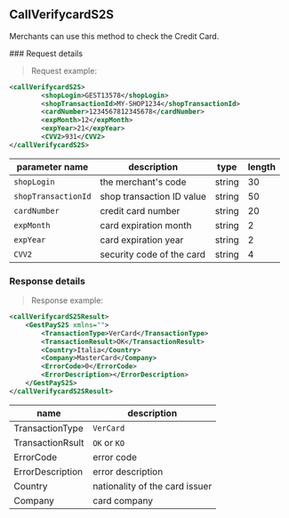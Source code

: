 ## CallVerifycardS2S

Merchants can use this method to check the Credit Card. 

### Request details 

> Request example: 

```xml
<callVerifycardS2S>
		<shopLogin>GEST13578</shopLogin>
		<shopTransactionId>MY-SHOP1234</shopTransactionId>
		<cardNumber>1234567812345678</cardNumber>
		<expMonth>12</expMonth>
		<expYear>21</expYear>
		<CVV2>931</CVV2>
</callVerifycardS2S>
```


| parameter name | description | type | length | 
| -------------- | ----------- | -----|--------| 
| `shopLogin` | the merchant's code | string | 30 |
| `shopTransactionId` | shop transaction ID value | string | 50  
| `cardNumber` | credit card number | string | 20 | 
| `expMonth` | card expiration month | string | 2
| `expYear` | card expiration year | string | 2 
| `CVV2` | security code of the card | string | 4
 
### Response details

> Response example: 

```xml
<callVerifycardS2SResult>
	<GestPayS2S xmlns="">
		<TransactionType>VerCard</TransactionType>
		<TransactionResult>OK</TransactionResult>
		<Country>Italia</Country>
		<Company>MasterCard</Company>
		<ErrorCode>0</ErrorCode>
		<ErrorDescription></ErrorDescription>
	</GestPayS2S>
</callVerifycardS2SResult>
```

| name | description 
| ---- | -----------
| TransactionType | `VerCard`
| TransactionRsult | `OK` or `KO`
| ErrorCode | error code 
| ErrorDescription | error description 
| Country | nationality of the card issuer 
| Company | card company 

